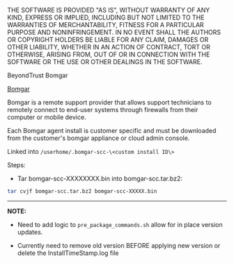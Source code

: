 THE SOFTWARE IS PROVIDED "AS IS", WITHOUT WARRANTY OF ANY KIND, EXPRESS OR IMPLIED, INCLUDING BUT NOT LIMITED TO THE WARRANTIES OF MERCHANTABILITY, FITNESS FOR A PARTICULAR PURPOSE AND NONINFRINGEMENT. IN NO EVENT SHALL THE AUTHORS OR COPYRIGHT HOLDERS BE LIABLE FOR ANY CLAIM, DAMAGES OR OTHER LIABILITY, WHETHER IN AN ACTION OF CONTRACT, TORT OR OTHERWISE, ARISING FROM, OUT OF OR IN CONNECTION WITH THE SOFTWARE OR THE USE OR OTHER DEALINGS IN THE SOFTWARE.

BeyondTrust Bomgar

[Bomgar](https://www.beyondtrust.com) 

Bomgar is a remote support provider that allows support technicians
to remotely connect to end-user systems through firewalls from their
computer or mobile device.

Each Bomgar agent install is customer specific and must be downloaded
from the customer's bomgar appliance or cloud admin console.

Linked into `/userhome/.bomgar-scc-\<custom install ID\> `

Steps:

- Tar bomgar-scc-XXXXXXXX.bin into bomgar-scc.tar.bz2:

```bash linenums="1"
tar cvjf bomgar-scc.tar.bz2 bomgar-scc-XXXXX.bin
```

-----
**NOTE:**

- Need to add logic to `pre_package_commands.sh` allow for in place version updates.

- Currently need to remove old version BEFORE applying new version or delete the InstallTimeStamp.log file
